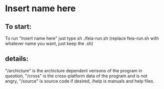 # Insert name here

## To start:
To run "Insert name here" just type sh ./feia-run.sh (replace feia-run.sh with whatever name you want, just keep the .sh)

## details:

"/archicture" is the archicture dependent verisons of the program in question, "/cross" is the cross-platform data of the program and is not angry,
"/source" is source code if desired, /help is manuals and help files.
